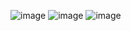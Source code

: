 ![image](https://user-images.githubusercontent.com/59634395/231942375-639e910c-ecd8-4d49-a8ba-a273b12ce493.png)
![image](https://user-images.githubusercontent.com/59634395/231942484-4f3b6b2a-1951-481f-991d-21fc21e415d4.png)
![image](https://user-images.githubusercontent.com/59634395/231942525-c35d4759-bb1b-4abf-a9c5-71ae3da0a635.png)
